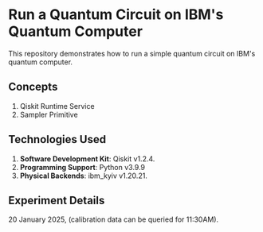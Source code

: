 # Run a Quantum Circuit on IBM's Quantum Computer

This repository demonstrates how to run a simple quantum circuit on IBM's quantum computer. 

## Concepts

1. Qiskit Runtime Service
2. Sampler Primitive

## Technologies Used
1. **Software Development Kit**: Qiskit v1.2.4.
2. **Programming Support**: Python v3.9.9
3. **Physical Backends**: ibm\_kyiv v1.20.21.

## Experiment Details
20 January 2025, (calibration data can be queried for 11:30AM).

